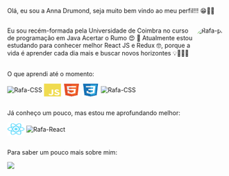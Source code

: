 Olá, eu sou a Anna Drumond, seja muito bem vindo ao meu perfil!!! 😁👋👋
##
<img align="right" alt="Rafa-pic" height="120" style="border-radius:250px;" src="https://i.picasion.com/pic92/a7e92ab2044d57cda3212fa731891432.gif"> 
Eu sou recém-formada pela Universidade de Coimbra no curso de programação em Java Acertar o Rumo 😍                                                     
🌱 Atualmente estou estudando para conhecer melhor React JS e Redux 🤓, porque a vida é aprender cada dia mais e buscar novos horizontes 💡📎🌱🚀

##
O que aprendi até o momento:
<div dir="auto">
  <img align="center" alt="Rafa-CSS" height="30" width="40" src="https://cdn.jsdelivr.net/gh/devicons/devicon/icons/java/java-plain.svg" style="max-width: 100%;">
    <img align="center" alt="Rafa-Js" height="30" width="40" src="https://raw.githubusercontent.com/devicons/devicon/master/icons/javascript/javascript-plain.svg" style="max-width: 100%;">
  <img align="center" alt="Rafa-HTML" height="30" width="40" src="https://raw.githubusercontent.com/devicons/devicon/master/icons/html5/html5-original.svg" style="max-width: 100%;">
  <img align="center" alt="Rafa-CSS" height="30" width="40" src="https://raw.githubusercontent.com/devicons/devicon/master/icons/css3/css3-original.svg" style="max-width: 100%;">
    <img align="center" alt="Rafa-CSS" height="30" width="40" src="https://cdn.jsdelivr.net/gh/devicons/devicon/icons/mysql/mysql-original.svg" style="max-width: 100%;">
</div>

##
Já conheço um pouco, mas estou me aprofundando melhor:
<div dir="auto">
<img align="center" alt="Rafa-React" height="30" width="40" src="https://raw.githubusercontent.com/devicons/devicon/master/icons/react/react-original.svg" style="max-width: 100%;">
<img align="center" alt="Rafa-React" height="30" width="40" src="https://cdn.jsdelivr.net/gh/devicons/devicon/icons/redux/redux-original.svg" style="max-width: 100%;">
</div>

  ##
Para saber um pouco mais sobre mim:
<div> 
  <a href="https://www.linkedin.com/in/anna-drumond-71b93958/" target="_blank"><img src="https://img.shields.io/badge/-LinkedIn-%230077B5?style=for-the-badge&logo=linkedin&logoColor=white" target="_blank"></a> 
</div>


